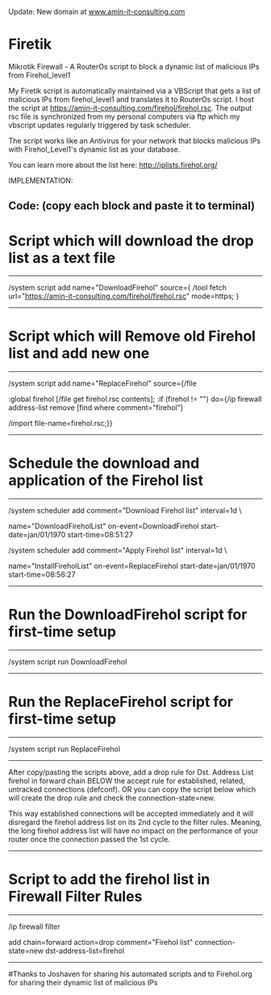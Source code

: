 Update: New domain at www.amin-it-consulting.com

# Firetik
Mikrotik Firewall - A RouterOs script to block a dynamic list of malicious IPs from Firehol_level1



My Firetik script is automatically maintained via a VBScript that gets a list of malicious IPs from firehol_level1 
and translates it to RouterOs script. I host the script at https://amin-it-consulting.com/firehol/firehol.rsc. 
The output rsc file is synchronized from my personal computers via ftp which my vbscript updates regularly triggered by task scheduler. 

The script works like an Antivirus for your network that blocks malicious IPs with Firehol_Level1's dynamic list as your database.

You can learn more about the list here: http://iplists.firehol.org/

IMPLEMENTATION:

Code: (copy each block and paste it to terminal)
------------------------------------------------------------------------------------------------------------------------------
# Script which will download the drop list as a text file
------------------------------------------------------------------------------------------------------------------------------

/system script add name="DownloadFirehol" source={
/tool fetch url="https://amin-it-consulting.com/firehol/firehol.rsc" mode=https;
}

------------------------------------------------------------------------------------------------------------------------------
# Script which will Remove old Firehol list and add new one
------------------------------------------------------------------------------------------------------------------------------

/system script add name="ReplaceFirehol" source={/file

:global firehol [/file get firehol.rsc contents];
:if (firehol != "") do={/ip firewall address-list remove [find where comment="firehol"]

/import file-name=firehol.rsc;}}

------------------------------------------------------------------------------------------------------------------------------
# Schedule the download and application of the Firehol list
------------------------------------------------------------------------------------------------------------------------------

/system scheduler add comment="Download Firehol list" interval=1d \

name="DownloadFireholList" on-event=DownloadFirehol start-date=jan/01/1970 start-time=08:51:27

/system scheduler add comment="Apply Firehol list" interval=1d \

name="InstallFireholList" on-event=ReplaceFirehol start-date=jan/01/1970 start-time=08:56:27

------------------------------------------------------------------------------------------------------------------------------
# Run the DownloadFirehol script for first-time setup
------------------------------------------------------------------------------------------------------------------------------

/system script run DownloadFirehol

------------------------------------------------------------------------------------------------------------------------------
# Run the ReplaceFirehol script for first-time setup
------------------------------------------------------------------------------------------------------------------------------

/system script run ReplaceFirehol

------------------------------------------------------------------------------------------------------------------------------


After copy/pasting the scripts above, add a drop rule for Dst. Address List firehol in forward chain BELOW the accept rule for established, related, untracked connections (defconf). OR you can copy the script below which will create the drop rule and check the connection-state=new.

This way established connections will be accepted immediately and it will disregard the firehol address list on its 2nd cycle to the filter rules. Meaning, the long firehol address list will have no impact on the performance of your router once the connection passed the 1st cycle.

------------------------------------------------------------------------------------------------------------------------------
# Script to add the firehol list in Firewall Filter Rules
------------------------------------------------------------------------------------------------------------------------------

/ip firewall filter

add chain=forward action=drop comment="Firehol list" connection-state=new dst-address-list=firehol
    
------------------------------------------------------------------------------------------------------------------------------

#Thanks to Joshaven for sharing his automated scripts and to Firehol.org for sharing their dynamic list of malicious IPs
